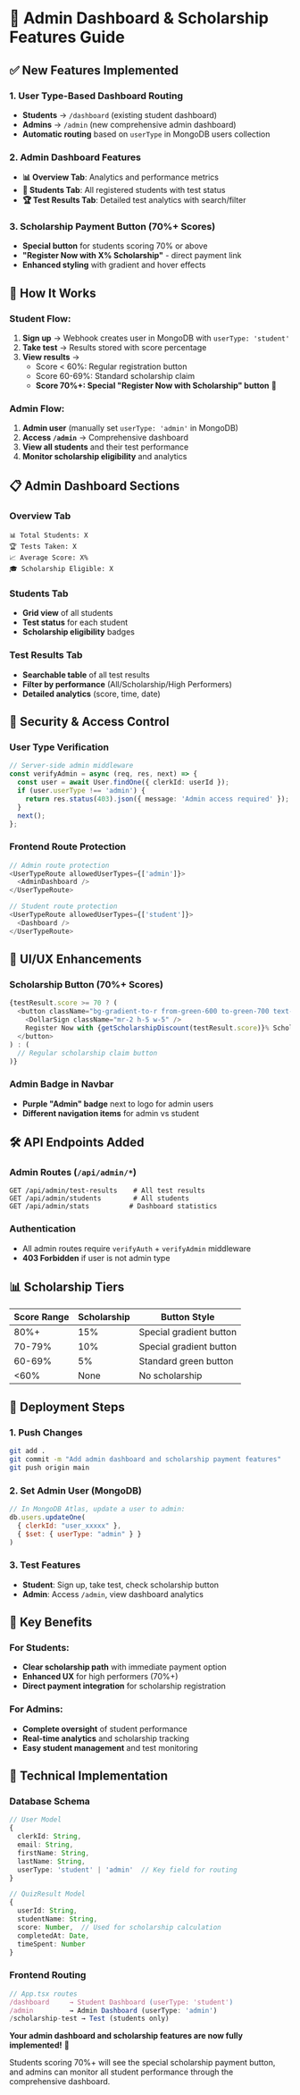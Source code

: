 # 🎯 Admin Dashboard & Scholarship Features Guide

## ✅ New Features Implemented

### 1. **User Type-Based Dashboard Routing**
- **Students** → `/dashboard` (existing student dashboard)
- **Admins** → `/admin` (new comprehensive admin dashboard)
- **Automatic routing** based on `userType` in MongoDB users collection

### 2. **Admin Dashboard Features**
- **📊 Overview Tab**: Analytics and performance metrics
- **👥 Students Tab**: All registered students with test status
- **🏆 Test Results Tab**: Detailed test analytics with search/filter

### 3. **Scholarship Payment Button (70%+ Scores)**
- **Special button** for students scoring 70% or above
- **"Register Now with X% Scholarship"** - direct payment link
- **Enhanced styling** with gradient and hover effects

## 🚀 How It Works

### **Student Flow:**
1. **Sign up** → Webhook creates user in MongoDB with `userType: 'student'`
2. **Take test** → Results stored with score percentage
3. **View results** → 
   - Score < 60%: Regular registration button
   - Score 60-69%: Standard scholarship claim
   - **Score 70%+: Special "Register Now with Scholarship" button** 🎉

### **Admin Flow:**
1. **Admin user** (manually set `userType: 'admin'` in MongoDB)
2. **Access `/admin`** → Comprehensive dashboard
3. **View all students** and their test performance
4. **Monitor scholarship eligibility** and analytics

## 📋 Admin Dashboard Sections

### **Overview Tab**
```
📊 Total Students: X
🏆 Tests Taken: X  
📈 Average Score: X%
🎓 Scholarship Eligible: X
```

### **Students Tab**
- **Grid view** of all students
- **Test status** for each student
- **Scholarship eligibility** badges

### **Test Results Tab**
- **Searchable table** of all test results
- **Filter by performance** (All/Scholarship/High Performers)
- **Detailed analytics** (score, time, date)

## 🔐 Security & Access Control

### **User Type Verification**
```typescript
// Server-side admin middleware
const verifyAdmin = async (req, res, next) => {
  const user = await User.findOne({ clerkId: userId });
  if (user.userType !== 'admin') {
    return res.status(403).json({ message: 'Admin access required' });
  }
  next();
};
```

### **Frontend Route Protection**
```typescript
// Admin route protection
<UserTypeRoute allowedUserTypes={['admin']}>
  <AdminDashboard />
</UserTypeRoute>

// Student route protection  
<UserTypeRoute allowedUserTypes={['student']}>
  <Dashboard />
</UserTypeRoute>
```

## 🎨 UI/UX Enhancements

### **Scholarship Button (70%+ Scores)**
```typescript
{testResult.score >= 70 ? (
  <button className="bg-gradient-to-r from-green-600 to-green-700 text-white py-3 px-6 rounded-lg hover:from-green-700 hover:to-green-800 text-sm flex items-center justify-center font-semibold shadow-lg transform hover:scale-105 transition-all duration-200">
    <DollarSign className="mr-2 h-5 w-5" />
    Register Now with {getScholarshipDiscount(testResult.score)}% Scholarship
  </button>
) : (
  // Regular scholarship claim button
)}
```

### **Admin Badge in Navbar**
- **Purple "Admin" badge** next to logo for admin users
- **Different navigation items** for admin vs student

## 🛠️ API Endpoints Added

### **Admin Routes** (`/api/admin/*`)
```
GET /api/admin/test-results    # All test results
GET /api/admin/students        # All students  
GET /api/admin/stats          # Dashboard statistics
```

### **Authentication**
- All admin routes require `verifyAuth` + `verifyAdmin` middleware
- **403 Forbidden** if user is not admin type

## 📊 Scholarship Tiers

| Score Range | Scholarship | Button Style |
|-------------|-------------|--------------|
| 80%+ | 15% | Special gradient button |
| 70-79% | 10% | Special gradient button |
| 60-69% | 5% | Standard green button |
| <60% | None | No scholarship |

## 🚀 Deployment Steps

### 1. **Push Changes**
```bash
git add .
git commit -m "Add admin dashboard and scholarship payment features"
git push origin main
```

### 2. **Set Admin User** (MongoDB)
```javascript
// In MongoDB Atlas, update a user to admin:
db.users.updateOne(
  { clerkId: "user_xxxxx" },
  { $set: { userType: "admin" } }
)
```

### 3. **Test Features**
- **Student**: Sign up, take test, check scholarship button
- **Admin**: Access `/admin`, view dashboard analytics

## 🎯 Key Benefits

### **For Students:**
- **Clear scholarship path** with immediate payment option
- **Enhanced UX** for high performers (70%+)
- **Direct payment integration** for scholarship registration

### **For Admins:**
- **Complete oversight** of student performance
- **Real-time analytics** and scholarship tracking
- **Easy student management** and test monitoring

## 🔧 Technical Implementation

### **Database Schema**
```typescript
// User Model
{
  clerkId: String,
  email: String,
  firstName: String,
  lastName: String,
  userType: 'student' | 'admin'  // Key field for routing
}

// QuizResult Model  
{
  userId: String,
  studentName: String,
  score: Number,  // Used for scholarship calculation
  completedAt: Date,
  timeSpent: Number
}
```

### **Frontend Routing**
```typescript
// App.tsx routes
/dashboard     → Student Dashboard (userType: 'student')
/admin         → Admin Dashboard (userType: 'admin')  
/scholarship-test → Test (students only)
```

**Your admin dashboard and scholarship features are now fully implemented!** 🎉

Students scoring 70%+ will see the special scholarship payment button, and admins can monitor all student performance through the comprehensive dashboard. 
